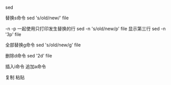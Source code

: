 sed

替换s命令
sed 's/old/new/' file

-n -p 一起使用只打印发生替换的行
sed -n 's/old/new/p' file
显示第三行
sed -n '3p' file

全部替换g命令
sed 's/old/new/g' file

删除d命令
sed '2d' file

插入i命令
追加a命令

复制 粘贴
